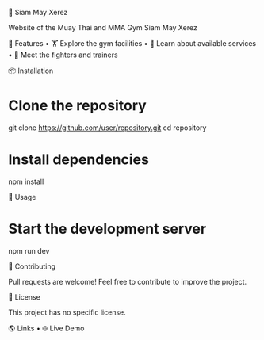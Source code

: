 🌟 Siam May Xerez

Website of the Muay Thai and MMA Gym Siam May Xerez

🚀 Features
	•	🏋️ Explore the gym facilities
	•	🥊 Learn about available services
	•	👊 Meet the fighters and trainers

📦 Installation

# Clone the repository
git clone https://github.com/user/repository.git
cd repository

# Install dependencies
npm install

📖 Usage

# Start the development server
npm run dev

🤝 Contributing

Pull requests are welcome! Feel free to contribute to improve the project.

📜 License

This project has no specific license.

🌎 Links
	•	🌐 Live Demo
